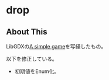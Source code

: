 # drop

## About This

LibGDXの[A simple game](https://github.com/libgdx/libgdx/wiki/A-simple-game)を写経したもの。

以下を修正している。

* 初期値をEnum化。
